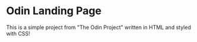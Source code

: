 # Odin Landing Page
This is a simple project from "The Odin Project" written in HTML and styled with CSS!
